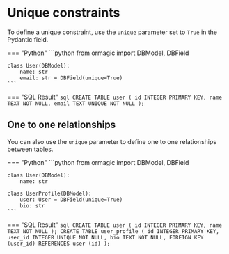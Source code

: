 # Unique constraints

To define a unique constraint, use the `unique` parameter set to `True` in the Pydantic field.

=== "Python"
    ```python
    from ormagic import DBModel, DBField

    class User(DBModel):
        name: str
        email: str = DBField(unique=True)
    ```
=== "SQL Result"
    ```sql
    CREATE TABLE user (
        id INTEGER PRIMARY KEY,
        name TEXT NOT NULL,
        email TEXT UNIQUE NOT NULL
    );
    ```

## One to one relationships

You can also use the `unique` parameter to define one to one relationships between tables.

=== "Python"
    ```python
    from ormagic import DBModel, DBField

    class User(DBModel):
        name: str

    class UserProfile(DBModel):
        user: User = DBField(unique=True)
        bio: str
    ```
=== "SQL Result"
    ```sql
    CREATE TABLE user (
        id INTEGER PRIMARY KEY,
        name TEXT NOT NULL
    );
    CREATE TABLE user_profile (
        id INTEGER PRIMARY KEY,
        user_id INTEGER UNIQUE NOT NULL,
        bio TEXT NOT NULL,
        FOREIGN KEY (user_id) REFERENCES user (id)
    );
    ```

